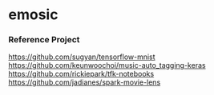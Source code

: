 # emosic

### Reference Project

https://github.com/sugyan/tensorflow-mnist
https://github.com/keunwoochoi/music-auto_tagging-keras
https://github.com/rickiepark/tfk-notebooks
https://github.com/jadianes/spark-movie-lens
